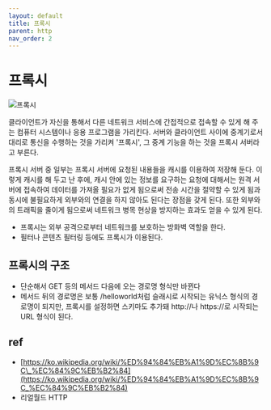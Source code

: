 ```yaml
---
layout: default
title: 프록시
parent: http
nav_order: 2
---
```


# 프록시

 

![&#xD504;&#xB85D;&#xC2DC;](https://upload.wikimedia.org/wikipedia/commons/thumb/2/27/Open_proxy_h2g2bob.svg/700px-Open_proxy_h2g2bob.svg.png)

클라이언트가 자신을 통해서 다른 네트워크 서비스에 간접적으로 접속할 수 있게 해 주는 컴퓨터 시스템이나 응용 프로그램을 가리킨다. 서버와 클라이언트 사이에 중계기로서 대리로 통신을 수행하는 것을 가리켜 '프록시', 그 중계 기능을 하는 것을 프록시 서버라고 부른다.

프록시 서버 중 일부는 프록시 서버에 요청된 내용들을 캐시를 이용하여 저장해 둔다. 이렇게 캐시를 해 두고 난 후에, 캐시 안에 있는 정보를 요구하는 요청에 대해서는 원격 서버에 접속하여 데이터를 가져올 필요가 없게 됨으로써 전송 시간을 절약할 수 있게 됨과 동시에 불필요하게 외부와의 연결을 하지 않아도 된다는 장점을 갖게 된다. 또한 외부와의 트래픽을 줄이게 됨으로써 네트워크 병목 현상을 방지하는 효과도 얻을 수 있게 된다.

* 프록시는 외부 공격으로부터 네트워크를 보호하는 방화벽 역할을 한다.
* 필터나 콘텐츠 필터링 등에도 프록시가 이용된다.

## 프록시의 구조

* 단순해서 GET 등의 메서드 다음에 오는 경로명 형식만 바뀐다
* 메서드 뒤의 경로명은 보통 /helloworld처럼 슬래시로 시작되는 유닉스 형식의 경로명이 되지만, 프록시를 설정하면 스키마도 추가돼 http://나 https://로 시작되는 URL 형식이 된다.

## ref

* [https://ko.wikipedia.org/wiki/%ED%94%84%EB%A1%9D%EC%8B%9C\_%EC%84%9C%EB%B2%84](https://ko.wikipedia.org/wiki/%ED%94%84%EB%A1%9D%EC%8B%9C_%EC%84%9C%EB%B2%84)
* 리얼월드 HTTP


